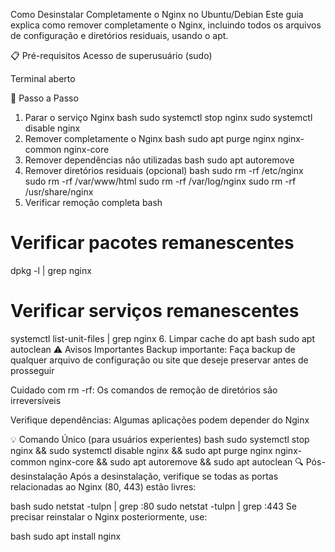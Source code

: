 Como Desinstalar Completamente o Nginx no Ubuntu/Debian
Este guia explica como remover completamente o Nginx, incluindo todos os arquivos de configuração e diretórios residuais, usando o apt.

📋 Pré-requisitos
Acesso de superusuário (sudo)

Terminal aberto

🔄 Passo a Passo
1. Parar o serviço Nginx
bash
sudo systemctl stop nginx
sudo systemctl disable nginx
2. Remover completamente o Nginx
bash
sudo apt purge nginx nginx-common nginx-core
3. Remover dependências não utilizadas
bash
sudo apt autoremove
4. Remover diretórios residuais (opcional)
bash
sudo rm -rf /etc/nginx
sudo rm -rf /var/www/html
sudo rm -rf /var/log/nginx
sudo rm -rf /usr/share/nginx
5. Verificar remoção completa
bash
# Verificar pacotes remanescentes
dpkg -l | grep nginx

# Verificar serviços remanescentes
systemctl list-unit-files | grep nginx
6. Limpar cache do apt
bash
sudo apt autoclean
⚠️ Avisos Importantes
Backup importante: Faça backup de qualquer arquivo de configuração ou site que deseje preservar antes de prosseguir

Cuidado com rm -rf: Os comandos de remoção de diretórios são irreversíveis

Verifique dependências: Algumas aplicações podem depender do Nginx

💡 Comando Único (para usuários experientes)
bash
sudo systemctl stop nginx && sudo systemctl disable nginx && sudo apt purge nginx nginx-common nginx-core && sudo apt autoremove && sudo apt autoclean
🔍 Pós-desinstalação
Após a desinstalação, verifique se todas as portas relacionadas ao Nginx (80, 443) estão livres:

bash
sudo netstat -tulpn | grep :80
sudo netstat -tulpn | grep :443
Se precisar reinstalar o Nginx posteriormente, use:

bash
sudo apt install nginx
